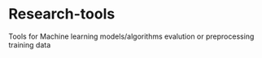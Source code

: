 # Research-tools
Tools for Machine learning models/algorithms evalution or preprocessing training data
